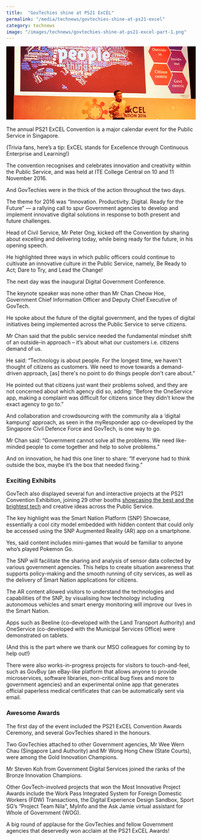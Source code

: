 ```yaml
---
title:  "GovTechies shine at PS21 ExCEL"
permalink: "/media/technews/govtechies-shine-at-ps21-excel"
category: technews
image: "/images/technews/govtechies-shine-at-ps21-excel-part-1.png"
---
```


![GovTechies shine at PS21 ExCEL](/images/technews/govtechies-shine-at-ps21-excel-part-1.png)

The annual PS21 ExCEL Convention is a major calendar event for the Public Service in Singapore.

(Trivia fans, here’s a tip: ExCEL stands for Excellence through Continuous Enterprise and Learning!)

The convention recognises and celebrates innovation and creativity within the Public Service, and was held at ITE College Central on 10 and 11 November 2016.

And GovTechies were in the thick of the action throughout the two days.

The theme for 2016 was “Innovation. Productivity. Digital. Ready for the Future” — a rallying call to spur Government agencies to develop and implement innovative digital solutions in response to both present and future challenges.

Head of Civil Service, Mr Peter Ong, kicked off the Convention by sharing about excelling and delivering today, while being ready for the future, in his opening speech.

He highlighted three ways in which public officers could continue to cultivate an innovative culture in the Public Service, namely, Be Ready to Act; Dare to Try, and Lead the Change!

The next day was the inaugural Digital Government Conference.

The keynote speaker was none other than Mr Chan Cheow Hoe, Government Chief Information Officer and Deputy Chief Executive of GovTech.

He spoke about the future of the digital government, and the types of digital initiatives being implemented across the Public Service to serve citizens.

Mr Chan said that the public service needed the fundamental mindset shift of an outside-in approach – it’s about what our customers i.e. citizens demand of us.

He said: “Technology is about people. For the longest time, we haven't thought of citizens as customers. We need to move towards a demand-driven approach, [as] there's no point to do things people don't care about.”

He pointed out that citizens just want their problems solved, and they are not concerned about which agency did so, adding: “Before the OneService app, making a complaint was difficult for citizens since they didn't know the exact agency to go to.”

And collaboration and crowdsourcing with the community ala a ‘digital kampung’ approach, as seen in the myResponder app co-developed by the Singapore Civil Defence Force and GovTech, is one way to go.

Mr Chan said: “Government cannot solve all the problems. We need like-minded people to come together and help to solve problems.”

And on innovation, he had this one liner to share: “If everyone had to think outside the box, maybe it’s the box that needed fixing.”

### **Exciting Exhibits**

GovTech also displayed several fun and interactive projects at the PS21 Convention Exhibition, joining 29 other booths [showcasing the best and the brightest tech](https://www.tech.gov.sg/technews/innovation/2016/12/beyond-convention) and creative ideas across the Public Service.

The key highlight was the Smart Nation Platform (SNP) Showcase, essentially a cool city model embedded with hidden content that could only be accessed using the SNP Augmented Reality (AR) app on a smartphone.

Yes, said content includes mini-games that would be familiar to anyone who’s played Pokemon Go.

The SNP will facilitate the sharing and analysis of sensor data collected by various government agencies. This helps to create situation awareness that supports policy-making and the smooth running of city services, as well as the delivery of Smart Nation applications for citizens.

The AR content allowed visitors to understand the technologies and capabilities of the SNP, by visualising how technology including autonomous vehicles and smart energy monitoring will improve our lives in the Smart Nation.

Apps such as Beeline (co-developed with the Land Transport Authority) and OneService (co-developed with the Municipal Services Office)  were demonstrated on tablets.

(And this is the part where we thank our MSO colleagues for coming by to help out!)

There were also works-in-progress projects for visitors to touch-and-feel, such as GovBuy (an eBay-like platform that allows anyone to provide microservices, software libraries, non-critical bug fixes and more to government agencies) and an experimental online app that generates official paperless medical certificates that can be automatically sent via email.

### **Awesome Awards**
The first day of the event included the PS21 ExCEL Convention Awards Ceremony, and several GovTechies shared in the honours.

Two GovTechies attached to other Government agencies, Mr Wee Wern Chau (Singapore Land Authority) and Mr Wong Hong Chew (State Courts), were among the Gold Innovation Champions.

Mr Steven Koh from Government Digital Services joined the ranks of the Bronze Innovation Champions.

Other GovTech-involved projects that won the Most Innovative Project Awards include the Work Pass Integrated System for Foreign Domestic Workers (FDW) Transactions, the Digital Experience Design Sandbox, Sport SG’s “Project Team Nila", MyInfo and the Ask Jamie virtual assistant for Whole of Government (WOG).

A big round of applause for the GovTechies and fellow Government agencies that deservedly won acclaim at the PS21 ExCEL Awards!

